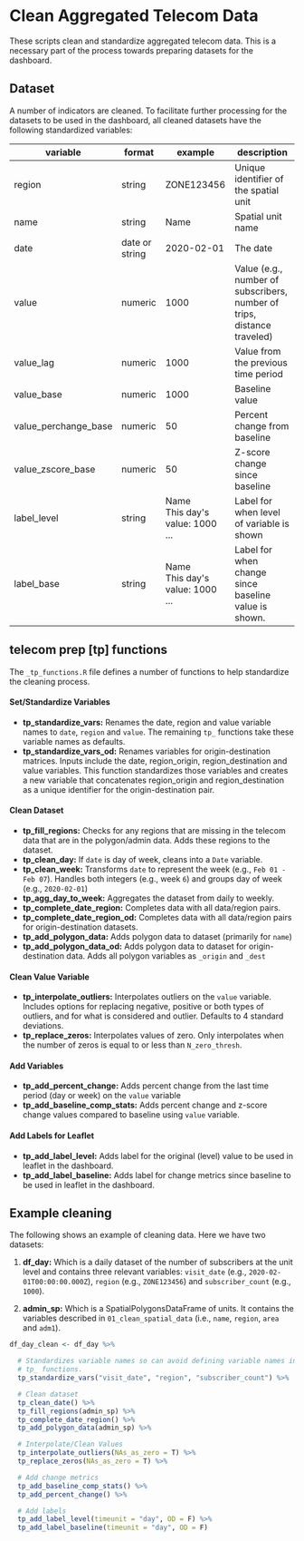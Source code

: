 # Clean Aggregated Telecom Data

These scripts clean and standardize aggregated telecom data. This is a necessary
part of the process towards preparing datasets for the dashboard.

## Dataset

A number of indicators are cleaned. To facilitate further processing for the datasets
to be used in the dashboard, all cleaned datasets have the following standardized
variables:

| variable | format | example | description |
|---|---|---|---|
| region | string | ZONE123456 | Unique identifier of the spatial unit |
| name | string | Name| Spatial unit name |
| date | date or string | 2020-02-01| The date |
| value | numeric | 1000 | Value (e.g., number of subscribers, number of trips, distance traveled) |
| value_lag | numeric | 1000 | Value from the previous time period |
| value_base | numeric | 1000 | Baseline value |
| value_perchange_base | numeric | 50 | Percent change from baseline |
| value_zscore_base | numeric | 50 | Z-score change since baseline |
| label_level | string | Name<br>This day's value: 1000<br>...  | Label for when level of variable is shown |
| label_base| string | Name<br>This day's value: 1000<br>...  | Label for when change since baseline value is shown. |

## telecom prep [tp] functions

The `_tp_functions.R` file defines a number of functions to help standardize
the cleaning process.

#### Set/Standardize Variables

* __tp_standardize_vars:__ Renames the date, region and value variable names to
`date`, `region` and `value`. The remaining `tp_` functions take these variable
names as defaults.
* __tp_standardize_vars_od:__ Renames variables for origin-destination matrices.
Inputs include the date, region_origin, region_destination and value variables. This function
standardizes those variables and creates a new variable that concatenates region_origin and
region_destination as a unique identifier for the origin-destination pair.

#### Clean Dataset

* __tp_fill_regions:__ Checks for any regions that are missing in the telecom data that are in the polygon/admin data. Adds these regions to the dataset.
* __tp_clean_day:__ If `date` is day of week, cleans into a `Date` variable.
* __tp_clean_week:__ Transforms `date` to represent the week (e.g., `Feb 01 - Feb 07`). Handles
both integers (e.g., week `6`) and groups day of week (e.g., `2020-02-01`)
* __tp_agg_day_to_week:__ Aggregates the dataset from daily to weekly.
* __tp_complete_date_region:__ Completes data with all data/region pairs.
* __tp_complete_date_region_od:__ Completes data with all data/region pairs for
origin-destination datasets.
* __tp_add_polygon_data:__ Adds polygon data to dataset (primarily for `name`)
* __tp_add_polygon_data_od:__ Adds polygon data to dataset for origin-destination data.
Adds all polygon variables as `_origin` and `_dest`

#### Clean Value Variable

* __tp_interpolate_outliers:__ Interpolates outliers on the `value` variable. Includes
options for replacing negative, positive or both types of outliers, and for what is considered
and outlier. Defaults to 4 standard deviations.
* __tp_replace_zeros:__ Interpolates values of zero. Only interpolates when the
number of zeros is equal to or less than `N_zero_thresh`.

#### Add Variables

* __tp_add_percent_change:__ Adds percent change from the last time period (day or week)
on the `value` variable
* __tp_add_baseline_comp_stats:__ Adds percent change and z-score change values
compared to baseline using `value` variable.

#### Add Labels for Leaflet

* __tp_add_label_level:__ Adds label for the original (level) value to be used in
leaflet in the dashboard.
* __tp_add_label_baseline:__ Adds label for change metrics since baseline to be used
in leaflet in the dashboard.


## Example cleaning

The following shows an example of cleaning data. Here we have two datasets:

1. __df_day:__ Which is a daily dataset of the number of subscribers at the unit level and contains three
relevant variables: `visit_date` (e.g., `2020-02-01T00:00:00.000Z`), `region` (e.g., `ZONE123456`) and
`subscriber_count` (e.g., `1000`).

2. __admin_sp:__ Which is a SpatialPolygonsDataFrame of units. It contains the variables
described in `01_clean_spatial_data` (i.e., `name`, `region`, `area` and `adm1`).

```r
df_day_clean <- df_day %>%

  # Standardizes variable names so can avoid defining variable names in the
  # tp_ functions.
  tp_standardize_vars("visit_date", "region", "subscriber_count") %>%

  # Clean dataset
  tp_clean_date() %>%
  tp_fill_regions(admin_sp) %>%
  tp_complete_date_region() %>%
  tp_add_polygon_data(admin_sp) %>%

  # Interpolate/Clean Values
  tp_interpolate_outliers(NAs_as_zero = T) %>%
  tp_replace_zeros(NAs_as_zero = T) %>%

  # Add change metrics
  tp_add_baseline_comp_stats() %>%
  tp_add_percent_change() %>%

  # Add labels
  tp_add_label_level(timeunit = "day", OD = F) %>%
  tp_add_label_baseline(timeunit = "day", OD = F)
```
